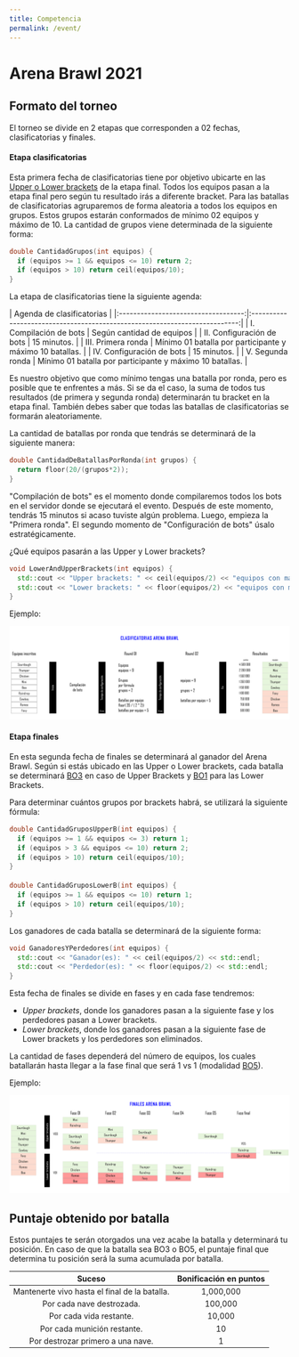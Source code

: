 ```yaml
---
title: Competencia
permalink: /event/
---
```


# Arena Brawl 2021

## Formato del torneo

El torneo se divide en 2 etapas que corresponden a 02 fechas, clasificatorias y finales. 

#### Etapa clasificatorias

Esta primera fecha de clasificatorias tiene por objetivo ubicarte en las [Upper o Lower brackets](https://britishesports.org/news/what-are-the-different-tournament-formats-in-esports/)
 de la etapa final. Todos los equipos
pasan a la etapa final pero según tu resultado irás a diferente bracket.
Para las batallas de clasificatorias agruparemos de forma aleatoria a todos los equipos en grupos.
Estos grupos estarán conformados de mínimo 02 equipos y máximo de 10. La cantidad de grupos viene determinada de la siguiente forma:

```cpp
double CantidadGrupos(int equipos) {
  if (equipos >= 1 && equipos <= 10) return 2;
  if (equipos > 10) return ceil(equipos/10);
}
```

La etapa de clasificatorias tiene la siguiente agenda:

|                                       Agenda de clasificatorias                                                  |
|:-----------------------------------:|:--------------------------------------------------------------------------:|
| I.   Compilación de bots            |         Según cantidad de equipos                                          |
| II.  Configuración de bots          |         15 minutos.                                                        |
| III. Primera ronda                  |         Mínimo 01 batalla por participante y máximo 10 batallas.           |
| IV.  Configuración de bots          |         15 minutos.                                                        |
| V.   Segunda ronda                  |         Mínimo 01 batalla por participante y máximo 10 batallas.           |

Es nuestro objetivo que como mínimo tengas una batalla por ronda, pero es posible que te enfrentes a más. Si se da el caso, la suma de todos
tus resultados (de primera y segunda ronda) determinarán tu bracket en la etapa final. También debes saber que todas las batallas de clasificatorias
se formarán aleatoriamente.

La cantidad de batallas por ronda que tendrás se determinará de la siguiente manera:

```cpp
double CantidadDeBatallasPorRonda(int grupos) {
  return floor(20/(grupos*2));
}
```

"Compilación de bots" es el momento donde compilaremos todos los bots en el servidor donde se ejecutará el evento. 
Después de este momento, tendrás 15 minutos si acaso tuviste algún problema. Luego, empieza la "Primera ronda".
El segundo momento de "Configuración de bots" úsalo estratégicamente.

¿Qué equipos pasarán a las Upper y Lower brackets?

```cpp
void LowerAndUpperBrackets(int equipos) {
  std::cout << "Upper brackets: " << ceil(equipos/2) << "equipos con mayor puntaje" << std::endl;
  std::cout << "Lower brackets: " << floor(equipos/2) << "equipos con menor puntaje"<< std::endl;
}
```

Ejemplo:

![../assets/img/ClasificatoriasAB.png](../assets/img/ClasificatoriasAB.png)

#### Etapa finales

En esta segunda fecha de finales se determinará al ganador del Arena Brawl. 
Según si estás ubicado en las Upper o Lower brackets, cada batalla se determinará [BO3](https://blog.sportkeepers.com/que-significa-bo1-bo3-y-bo5-en-esports/) en caso de Upper Brackets y [BO1](https://blog.sportkeepers.com/que-significa-bo1-bo3-y-bo5-en-esports/) para las Lower Brackets.

Para determinar cuántos grupos por brackets habrá, se utilizará la siguiente fórmula:

```cpp
double CantidadGruposUpperB(int equipos) {
  if (equipos >= 1 && equipos <= 3) return 1;
  if (equipos > 3 && equipos <= 10) return 2;
  if (equipos > 10) return ceil(equipos/10);
}

double CantidadGruposLowerB(int equipos) {
  if (equipos >= 1 && equipos <= 10) return 1;
  if (equipos > 10) return ceil(equipos/10);
}
```

Los ganadores de cada batalla se determinará de la siguiente forma:

```cpp
void GanadoresYPerdedores(int equipos) {
  std::cout << "Ganador(es): " << ceil(equipos/2) << std::endl;
  std::cout << "Perdedor(es): " << floor(equipos/2) << std::endl;
}
```

Esta fecha de finales se divide en fases y en cada fase tendremos:

 - *Upper brackets*, donde los ganadores pasan a la siguiente fase y los perdedores pasan a Lower brackets.
 - *Lower brackets*, donde los ganadores pasan a la siguiente fase de Lower brackets y los perdedores son eliminados.

La cantidad de fases dependerá del número de equipos, los cuales batallarán hasta llegar a la fase final que será 1 vs 1 (modalidad [BO5](https://blog.sportkeepers.com/que-significa-bo1-bo3-y-bo5-en-esports/)).

Ejemplo:

![../assets/img/FinalesAB.png](../assets/img/FinalesAB.png)

## Puntaje obtenido por batalla

Estos puntajes te serán otorgados una vez acabe la batalla y determinará tu posición. En caso de que la batalla sea BO3 o BO5, el puntaje final que determina tu posición será
la suma acumulada por batalla.

|                    Suceso                    | Bonificación en puntos |
|:--------------------------------------------:|:----------------------:|
| Mantenerte vivo hasta el final de la batalla.|        1,000,000       |
| Por cada nave destrozada.                    |         100,000        |
| Por cada vida restante.                      |         10,000         |
| Por cada munición restante.                  |           10           |
| Por destrozar primero a una nave.            |            1           |
